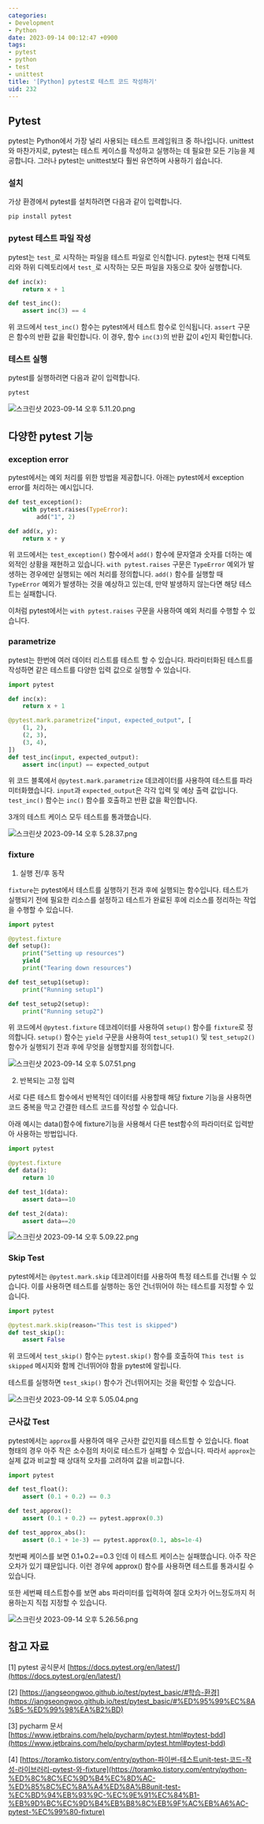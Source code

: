 ```yaml
---
categories:
- Development
- Python
date: 2023-09-14 00:12:47 +0900
tags:
- pytest
- python
- test
- unittest
title: '[Python] pytest로 테스트 코드 작성하기'
uid: 232
---
```


## Pytest

pytest는 Python에서 가장 널리 사용되는 테스트 프레임워크 중 하나입니다. unittest와 마찬가지로, pytest는 테스트 케이스를 작성하고 실행하는 데 필요한 모든 기능을 제공합니다. 그러나 pytest는 unittest보다 훨씬 유연하며 사용하기 쉽습니다. 

### 설치

가상 환경에서 pytest를 설치하려면 다음과 같이 입력합니다.

```python
pip install pytest
```

### pytest 테스트 파일 작성

pytest는 `test_`로 시작하는 파일을 테스트 파일로 인식합니다. pytest는 현재 디렉토리와 하위 디렉토리에서 `test_`로 시작하는 모든 파일을 자동으로 찾아 실행합니다.

```python
def inc(x):
    return x + 1

def test_inc():
    assert inc(3) == 4
```

위 코드에서 `test_inc()` 함수는 pytest에서 테스트 함수로 인식됩니다. `assert` 구문은 함수의 반환 값을 확인합니다. 이 경우, 함수 `inc(3)`의 반환 값이 `4`인지 확인합니다.

### 테스트 실행

pytest를 실행하려면 다음과 같이 입력합니다.

```python
pytest
```

![스크린샷 2023-09-14 오후 5.11.20.png](https://i.imgur.com/aGGShtJ.png)

## 다양한 pytest 기능

### exception error

pytest에서는 예외 처리를 위한 방법을 제공합니다. 아래는 pytest에서 exception error를 처리하는 예시입니다.

```python
def test_exception():
    with pytest.raises(TypeError):
        add("1", 2)

def add(x, y):
    return x + y
```

위 코드에서는 `test_exception()` 함수에서 `add()` 함수에 문자열과 숫자를 더하는 예외적인 상황을 재현하고 있습니다. `with pytest.raises` 구문은 `TypeError` 예외가 발생하는 경우에만 실행되는 에러 처리를 정의합니다. `add()` 함수를 실행할 때 `TypeError` 예외가 발생하는 것을 예상하고 있는데, 만약 발생하지 않는다면 해당 테스트는 실패합니다.

이처럼 pytest에서는 `with pytest.raises` 구문을 사용하여 예외 처리를 수행할 수 있습니다.

### parametrize

pytest는 한번에 여러 데이터 리스트를 테스트 할 수 있습니다. 파라미터화된 테스트를 작성하면 같은 테스트를 다양한 입력 값으로 실행할 수 있습니다.

```python
import pytest

def inc(x):
    return x + 1

@pytest.mark.parametrize("input, expected_output", [
    (1, 2),
    (2, 3),
    (3, 4),
])
def test_inc(input, expected_output):
    assert inc(input) == expected_output
```

위 코드 블록에서 `@pytest.mark.parametrize` 데코레이터를 사용하여 테스트를 파라미터화했습니다. `input`과 `expected_output`은 각각 입력 및 예상 출력 값입니다. `test_inc()` 함수는 `inc()` 함수를 호출하고 반환 값을 확인합니다.

3개의 테스트 케이스 모두 테스트를 통과했습니다.

![스크린샷 2023-09-14 오후 5.28.37.png](https://i.imgur.com/BXIxi7L.png)

### fixture

1) 실행 전/후 동작

`fixture`는 pytest에서 테스트를 실행하기 전과 후에 실행되는 함수입니다. 테스트가 실행되기 전에 필요한 리소스를 설정하고 테스트가 완료된 후에 리소스를 정리하는 작업을 수행할 수 있습니다.

```python
import pytest

@pytest.fixture
def setup():
    print("Setting up resources")
    yield
    print("Tearing down resources")

def test_setup1(setup):
    print("Running setup1")

def test_setup2(setup):
    print("Running setup2")
```

위 코드에서 `@pytest.fixture` 데코레이터를 사용하여 `setup()` 함수를 `fixture`로 정의합니다. `setup()` 함수는 `yield` 구문을 사용하여 `test_setup1()` 및 `test_setup2()` 함수가 실행되기 전과 후에 무엇을 실행할지를 정의합니다. 

![스크린샷 2023-09-14 오후 5.07.51.png](https://i.imgur.com/aQhMhvC.png)

2) 반복되는 고정 입력 

서로 다른 테스트 함수에서 반복적인 데이터를 사용할때 해당 fixture 기능을 사용하면 코드 중복을 막고 간결한 테스트 코드를 작성할 수 있습니다.

아래 예시는 data()함수에 fixture기능을 사용해서 다른 test함수의 파라미터로 입력받아 사용하는 방법입니다.

```python
import pytest

@pytest.fixture
def data():
    return 10

def test_1(data):
    assert data==10

def test_2(data):
    assert data==20
```

![스크린샷 2023-09-14 오후 5.09.22.png](https://i.imgur.com/DVfJh16.png)

### Skip Test

pytest에서는 `@pytest.mark.skip` 데코레이터를 사용하여 특정 테스트를 건너뛸 수 있습니다. 이를 사용하면 테스트를 실행하는 동안 건너뛰어야 하는 테스트를 지정할 수 있습니다.

```python
import pytest

@pytest.mark.skip(reason="This test is skipped")
def test_skip():
	assert False
```

위 코드에서 `test_skip()` 함수는 `pytest.skip()` 함수를 호출하여 `This test is skipped` 메시지와 함께 건너뛰어야 함을 pytest에 알립니다. 

테스트를 실행하면 `test_skip()` 함수가 건너뛰어지는 것을 확인할 수 있습니다.

![스크린샷 2023-09-14 오후 5.05.04.png](https://i.imgur.com/Ob4rHrJ.png)

### 근사값 Test

pytest에서는 `approx`를 사용하여 매우 근사한 값인지를 테스트할 수 있습니다. float 형태의 경우 아주 작은 소수점의 차이로 테스트가 실패할 수 있습니다. 따라서 `approx`는 실제 값과 비교할 때 상대적 오차를 고려하여 값을 비교합니다.

```python
import pytest

def test_float():
    assert (0.1 + 0.2) == 0.3

def test_approx():
    assert (0.1 + 0.2) == pytest.approx(0.3)

def test_approx_abs():
    assert (0.1 + 1e-3) == pytest.approx(0.1, abs=1e-4)
```

첫번째 케이스를 보면 0.1+0.2==0.3 인데 이 테스트 케이스는 실패했습니다. 아주 작은 오차가 있기 떄문입니다. 이런 경우에 approx() 함수를 사용하면 테스트를 통과시킬 수 있습니다. 

또한 세번째 테스트함수를 보면 abs 파라미터를 입력하여 절대 오차가 어느정도까지 허용하는지 직접 지정할 수 있습니다.

![스크린샷 2023-09-14 오후 5.26.56.png](https://i.imgur.com/KUPsolJ.png)

## 참고 자료

[1] pytest 공식문서 [https://docs.pytest.org/en/latest/](https://docs.pytest.org/en/latest/)

[2] [https://jangseongwoo.github.io/test/pytest_basic/#학습-환경](https://jangseongwoo.github.io/test/pytest_basic/#%ED%95%99%EC%8A%B5-%ED%99%98%EA%B2%BD)

[3] pycharm 문서 [https://www.jetbrains.com/help/pycharm/pytest.html#pytest-bdd](https://www.jetbrains.com/help/pycharm/pytest.html#pytest-bdd)

[4] [https://toramko.tistory.com/entry/python-파이썬-테스트unit-test-코드-작성-라이브러리-pytest-와-fixture](https://toramko.tistory.com/entry/python-%ED%8C%8C%EC%9D%B4%EC%8D%AC-%ED%85%8C%EC%8A%A4%ED%8A%B8unit-test-%EC%BD%94%EB%93%9C-%EC%9E%91%EC%84%B1-%EB%9D%BC%EC%9D%B4%EB%B8%8C%EB%9F%AC%EB%A6%AC-pytest-%EC%99%80-fixture)